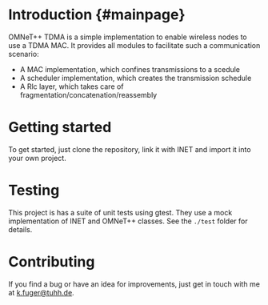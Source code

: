 Introduction                        {#mainpage}
============
OMNeT++ TDMA is a simple implementation to enable wireless nodes to use a TDMA MAC. 
It provides all modules to facilitate such a communication scenario:

- A MAC implementation, which confines transmissions to a scedule
- A scheduler implementation, which creates the transmission schedule
- A Rlc layer, which takes care of fragmentation/concatenation/reassembly

Getting started
============
To get started, just clone the repository, link it with INET and import it into your own project.

Testing
============
This project is has a suite of unit tests using gtest. They use a mock implementation of INET and OMNeT++ classes. See the `./test` folder for details.

Contributing
============
If you find a bug or have an idea for improvements, just get in touch with me at k.fuger@tuhh.de.